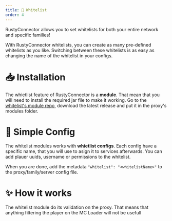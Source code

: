```yaml
---
title: 👮 Whitelist
order: 4
---
```


RustyConnector allows you to set whitelists for both your entire network and specific families!

With RustyConnector whitelists, you can create as many pre-defined whitelists as you like. Switching between these whitelists is as easy as changing the name of the whitelist in your configs.

# 📥 Installation

The whietlist feature of RustyConnector is a **module**. That mean that you will need to install the required jar file to make it working. Go to the [whitelist's module repo](https://github.com/Aelysium-Group/rcm-whitelists), download the latest release and put it in the proxy's modules folder.

# 📝 Simple Config
The whitelist modules works with **whietlist configs**. Each config have a specific name, that you will use to asign it to services afterwards. You can add plauer uuids, username or permissions to the whitelist.

When you are done, add the metadata `"whitelist": "<whitelistName>"` to the proxy/family/server config file.

# ✨️ How it works
The whitelist module do its validation on the proxy. That means that anything filtering the player on the MC Loader will not be usefull
